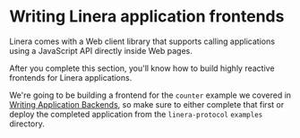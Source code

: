 # Writing Linera application frontends

Linera comes with a Web client library that supports calling applications using
a JavaScript API directly inside Web pages.

After you complete this section, you'll know how to build highly reactive
frontends for Linera applications.

We're going to be building a frontend for the `counter` example we covered in
[Writing Application Backends](backends.md), so make sure to either complete
that first or deploy the completed application from the `linera-protocol`
`examples` directory.
